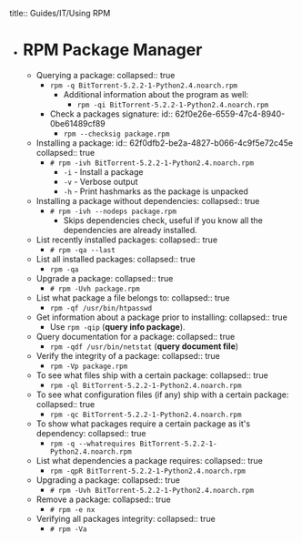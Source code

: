 title:: Guides/IT/Using RPM

- # RPM Package Manager
	- Querying a package:
	  collapsed:: true
		- `rpm -q BitTorrent-5.2.2-1-Python2.4.noarch.rpm`
			- Additional information about the program as well:
				- `rpm -qi BitTorrent-5.2.2-1-Python2.4.noarch.rpm`
		- Check a packages signature:
		  id:: 62f0e26e-6559-47c4-8940-0be61489cf89
			- `rpm --checksig package.rpm`
	- Installing a package:
	  id:: 62f0dfb2-be2a-4827-b066-4c9f5e72c45e
	  collapsed:: true
		- `# rpm -ivh BitTorrent-5.2.2-1-Python2.4.noarch.rpm`
			- `-i` - Install a package
			- `-v` - Verbose output
			- `-h` - Print hashmarks as the package is unpacked
	- Installing a package without dependencies:
	  collapsed:: true
		- `# rpm -ivh --nodeps package.rpm`
			- Skips dependencies check, useful if you know all the dependencies are already installed.
	- List recently installed packages:
	  collapsed:: true
		- `# rpm -qa --last`
	- List all installed packages:
	  collapsed:: true
		- `rpm -qa`
	- Upgrade a package:
	  collapsed:: true
		- `# rpm -Uvh package.rpm`
	- List what package a file belongs to:
	  collapsed:: true
		- `rpm -qf /usr/bin/htpasswd`
	- Get information about a package prior to installing:
	  collapsed:: true
		- Use `rpm -qip` (**query info package**).
	- Query documentation for a package:
	  collapsed:: true
		- `rpm -qdf /usr/bin/netstat` (**query document file**)
	- Verify the integrity of a package:
	  collapsed:: true
		- `rpm -Vp package.rpm`
	- To see what files ship with a certain package:
	  collapsed:: true
		- `rpm -ql BitTorrent-5.2.2-1-Python2.4.noarch.rpm`
	- To see what configuration files (if any) ship with a certain package:
	  collapsed:: true
		- `rpm -qc BitTorrent-5.2.2-1-Python2.4.noarch.rpm`
	- To show what packages require a certain package as it's dependency:
	  collapsed:: true
		- `rpm -q --whatrequires BitTorrent-5.2.2-1-Python2.4.noarch.rpm`
	- List what dependencies a package requires:
	  collapsed:: true
		- `rpm -qpR BitTorrent-5.2.2-1-Python2.4.noarch.rpm`
	- Upgrading a package:
	  collapsed:: true
		- `# rpm -Uvh BitTorrent-5.2.2-1-Python2.4.noarch.rpm`
	- Remove a package:
	  collapsed:: true
		- `# rpm -e nx`
	- Verifying all packages integrity:
	  collapsed:: true
		- `# rpm -Va`